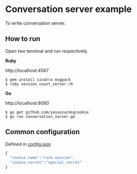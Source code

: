 # Conversation server example
To write conversation server.

## How to run

Open two terminal and run respectively.

**Ruby**

http://localhost:4567

```
$ gem install sinatra msgpack
$ ruby session_count_server.rb
```

**Go**

http://localhost:8080

```
$ go get github.com/yasuoza/msgcookie
$ go run conversation_server.go
```

## Common configuration

Defined in [config.json](./config.json)

```js
{
  "cookie_name":"rack.session",
  "cookie_secret":"special_secret"
}
```
